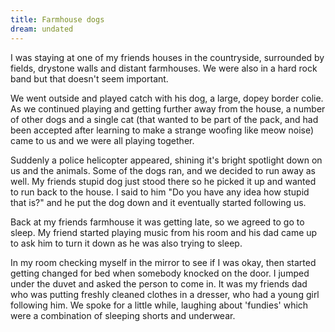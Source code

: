 ```yaml
---
title: Farmhouse dogs
dream: undated
---
```


I was staying at one of my friends <!-- RH --> houses in the countryside, surrounded by fields, drystone walls and distant farmhouses. We were also in a hard rock band but that doesn't seem important.

We went outside and played catch with his dog, a large, dopey border colie. As we continued playing and getting further away from the house, a number of other dogs and a single cat (that wanted to be part of the pack, and had been accepted after learning to make a strange woofing like meow noise) came to us and we were all playing together.

Suddenly a police helicopter appeared, shining it's bright spotlight down on us and the animals. Some of the dogs ran, and we decided to run away as well. My friends stupid dog just stood there so he picked it up and wanted to run back to the house. I said to him "Do you have any idea how stupid that is?" and he put the dog down and it eventually started following us.

Back at my friends farmhouse it was getting late, so we agreed to go to sleep. My friend started playing music from his room and his dad came up to ask him to turn it down as he was also trying to sleep.

In my room checking myself in the mirror to see if I was okay, then started getting changed for bed when somebody knocked on the door. I jumped under the duvet and asked the person to come in. It was my friends dad who was putting freshly cleaned clothes in a dresser, who had a young girl following him. We spoke for a little while, laughing about 'fundies' which were a combination of sleeping shorts and underwear.